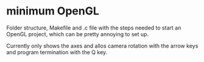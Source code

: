 # minimum OpenGL

Folder structure, Makefile and .c file with the steps needed to start an OpenGL project, which can be pretty annoying to set up.

Currently only shows the axes and allos camera rotation with the arrow keys and program termination with the Q key.
